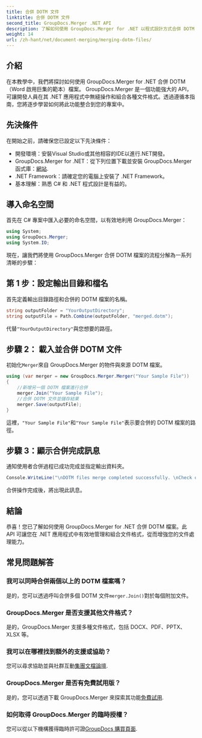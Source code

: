 ```yaml
---
title: 合併 DOTM 文件
linktitle: 合併 DOTM 文件
second_title: GroupDocs.Merger .NET API
description: 了解如何使用 GroupDocs.Merger for .NET 以程式設計方式合併 DOTM 檔案。此綜合指南為開發人員提供了逐步說明。
weight: 14
url: /zh-hant/net/document-merging/merging-dotm-files/
---
```

## 介紹
在本教學中，我們將探討如何使用 GroupDocs.Merger for .NET 合併 DOTM（Word 啟用巨集的範本）檔案。 GroupDocs.Merger 是一個功能強大的 API，可讓開發人員在其 .NET 應用程式中無縫操作和組合各種文件格式。透過遵循本指南，您將逐步學習如何將此功能整合到您的專案中。
## 先決條件
在開始之前，請確保您已設定以下先決條件：
- 開發環境：安裝Visual Studio或其他相容的IDE以進行.NET開發。
-  GroupDocs.Merger for .NET：從下列位置下載並安裝 GroupDocs.Merger 函式庫：[網站](https://releases.groupdocs.com/merger/net/).
- .NET Framework：請確定您的電腦上安裝了 .NET Framework。
- 基本理解：熟悉 C# 和 .NET 程式設計是有益的。

## 導入命名空間
首先在 C# 專案中匯入必要的命名空間，以有效地利用 GroupDocs.Merger：
```csharp
using System; 
using GroupDocs.Merger;
using System.IO;
```

現在，讓我們將使用 GroupDocs.Merger 合併 DOTM 檔案的流程分解為一系列清晰的步驟：
## 第 1 步：設定輸出目錄和檔名
首先定義輸出目錄路徑和合併的 DOTM 檔案的名稱。
```csharp
string outputFolder = "YourOutputDirectory";
string outputFile = Path.Combine(outputFolder, "merged.dotm");
```
代替`"YourOutputDirectory"`與您想要的路徑。
## 步驟 2： 載入並合併 DOTM 文件
初始化`Merger`來自 GroupDocs.Merger 的物件與來源 DOTM 檔案。
```csharp
using (var merger = new GroupDocs.Merger.Merger("Your Sample File"))
{
    //新增另一個 DOTM 檔案進行合併
    merger.Join("Your Sample File");
    //合併 DOTM 文件並儲存結果
    merger.Save(outputFile);
}
```
這裡，`"Your Sample File"`和`"Your Sample File"`表示要合併的 DOTM 檔案的路徑。
## 步驟 3：顯示合併完成訊息
通知使用者合併過程已成功完成並指定輸出資料夾。
```csharp
Console.WriteLine("\nDOTM files merge completed successfully. \nCheck output in {0}", outputFolder);
```
合併操作完成後，將出現此訊息。

## 結論
恭喜！您已了解如何使用 GroupDocs.Merger for .NET 合併 DOTM 檔案。此 API 可讓您在 .NET 應用程式中有效地管理和組合文件格式，從而增強您的文件處理能力。

## 常見問題解答
### 我可以同時合併兩個以上的 DOTM 檔案嗎？
是的，您可以透過呼叫合併多個 DOTM 文件`merger.Join()`對於每個附加文件。
### GroupDocs.Merger 是否支援其他文件格式？
是的，GroupDocs.Merger 支援多種文件格式，包括 DOCX、PDF、PPTX、XLSX 等。
### 我可以在哪裡找到額外的支援或協助？
您可以尋求協助並與社群互動[集團文檔論壇](https://forum.groupdocs.com/c/merger/32).
### GroupDocs.Merger 是否有免費試用版？
是的，您可以透過下載 GroupDocs.Merger 來探索其功能[免費試用](https://releases.groupdocs.com/).
### 如何取得 GroupDocs.Merger 的臨時授權？
您可以從以下機構獲得臨時許可證[GroupDocs 購買頁面](https://purchase.groupdocs.com/temporary-license/).